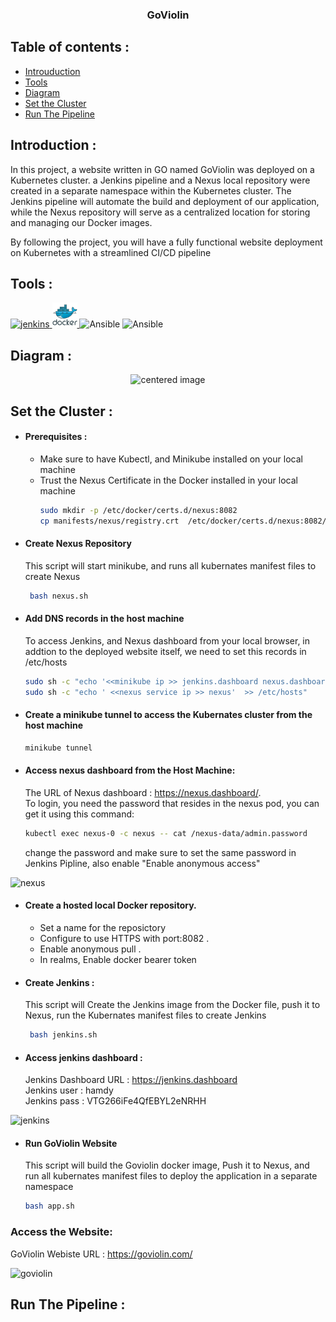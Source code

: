 
<h3 align="center">GoViolin</h3>

## Table of contents :
- [Introuduction](#introduction-)
- [Tools](#tools-)
- [Diagram](#diagram-)
- [Set the Cluster](#set-the-cluster-)
- [Run The Pipeline](#run-the-pipline-)

## Introduction : 

In this project, a website written in GO named GoViolin was deployed on a Kubernetes cluster. a Jenkins pipeline and a Nexus local repository were created in a separate namespace within the Kubernetes cluster. The Jenkins pipeline will automate the build and deployment of our application, while the Nexus repository will serve as a centralized location for storing and managing our Docker images.

By following the project, you will have a fully functional website deployment on Kubernetes with a streamlined CI/CD pipeline

## Tools : 
<a href="https://www.jenkins.io" target="_blank" rel="noreferrer"> <img src="https://www.vectorlogo.zone/logos/jenkins/jenkins-icon.svg" alt="jenkins" width="40" height="40"/> </a> <a href="https://www.docker.com/" target="_blank" rel="noreferrer"> <img src="https://raw.githubusercontent.com/devicons/devicon/master/icons/docker/docker-original-wordmark.svg" alt="docker" width="40" height="40"/> </a>
<a><img src="https://assets-global.website-files.com/5f10ed4c0ebf7221fb5661a5/5f2af61146c55b6e172fa5b3_NexusRepo_Icon.png" alt="Ansible" width="40" height="40"/> </a>
<a><img src="https://juststickers.in/wp-content/uploads/2018/11/kubernetes-wordmark.png" alt="Ansible" width="40" height="40"/> </a>

## Diagram : 
 <p align="center">
<img  src="https://user-images.githubusercontent.com/69608603/229376532-55c408a4-9d1b-4eed-ade4-d8d201b7ffab.png" alt="centered image" >
</p>
 

## Set the Cluster : 
- #### Prerequisites :
    - Make sure to have Kubectl, and Minikube installed on your local machine 
    - Trust the Nexus Certificate in the Docker installed in your local machine
      ```bash
      sudo mkdir -p /etc/docker/certs.d/nexus:8082
      cp manifests/nexus/registry.crt  /etc/docker/certs.d/nexus:8082/ca.crt
      ```
- #### Create Nexus Repository
     This script will start minikube, and runs all kubernates manifest files to create  Nexus 
  ```bash
   bash nexus.sh
  ```
- #### Add DNS records in the host machine 
     To access Jenkins, and Nexus dashboard from your local browser, in addtion to the deployed website itself, we need to set this records in /etc/hosts
  ```bash
  sudo sh -c "echo '<<minikube ip >> jenkins.dashboard nexus.dashboard goviolin.com  ' >> /etc/hosts"
  sudo sh -c "echo ' <<nexus service ip >> nexus'  >> /etc/hosts"
  ```

- #### Create a minikube tunnel to access the Kubernates cluster from the host machine
  ```bash
  minikube tunnel 
  ```
- #### Access nexus dashboard from the Host Machine: 
  The URL of Nexus dashboard : https://nexus.dashboard/. <br> 
  To login, you need the password that resides in the nexus pod, you can get it using this command:
  ```bash
  kubectl exec nexus-0 -c nexus -- cat /nexus-data/admin.password
  ```
  change the password and make sure to set the same password in Jenkins Pipline, also enable "Enable anonymous access"

![nexus](https://user-images.githubusercontent.com/69608603/229383371-0d250b7a-b129-486b-9bfc-a2bddfea459e.png)


- #### Create a hosted local Docker repository.
  - Set a name for the reposictory 
  - Configure to use HTTPS with port:8082 .
  - Enable anonymous pull . 
  - In realms,  Enable docker bearer token
  
- #### Create Jenkins :
     This script will Create the  Jenkins image from the Docker file, push it to Nexus, run the Kubernates manifest files to create Jenkins  
  ```bash
   bash jenkins.sh
  ```
- #### Access jenkins dashboard :
    Jenkins Dashboard URL :  https://jenkins.dashboard <br>
    Jenkins user : hamdy <br>
    Jenkins pass : VTG266iFe4QfEBYL2eNRHH <br>
    
![jenkins](https://user-images.githubusercontent.com/69608603/229383523-14960241-d636-4e29-bbc2-b7651c9870b0.png)

- #### Run GoViolin Website
  This script will build the Goviolin docker image, Push it to Nexus, and run all kubernates manifest files to deploy the application in a separate namespace 
  ```bash
  bash app.sh
  ```

### Access the Website:
  GoViolin Webiste URL : https://goviolin.com/

![goviolin](https://user-images.githubusercontent.com/69608603/229383473-3d5b955b-6aea-4578-a831-abc2aa47561a.png)

## Run The Pipeline : 





















